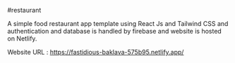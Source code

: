 #restaurant

A simple food restaurant app template using React Js and Tailwind CSS and authentication and database is handled by firebase and website is hosted on Netlify.

Website URL :
https://fastidious-baklava-575b95.netlify.app/
